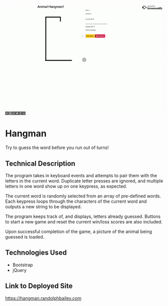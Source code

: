 ![Hangman](/assets/images/hangman.gif)

# Hangman

Try to guess the word before you run out of turns!

## Technical Description

The program takes in keyboard events and attempts to pair them with the letters in the current word.  Duplicate letter presses are ignored, and multiple letters in one word show up on one keypress, as expected.

The current word is randomly selected from an array of pre-defined words.  Each keypress loops through the characters of the current word and outputs a new string to be displayed.

The program keeps track of, and displays, letters already guessed.  Buttons to start a new game and reset the current win/loss scores are also included.

Upon successful completion of the game, a picture of the animal being guessed is loaded.

## Technologies Used
* Bootstrap
* jQuery

## Link to Deployed Site
https://hangman.randolphbailey.com
